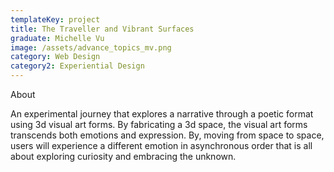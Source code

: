 ```yaml
---
templateKey: project
title: The Traveller and Vibrant Surfaces
graduate: Michelle Vu
image: /assets/advance_topics_mv.png
category: Web Design
category2: Experiential Design
---
```

About

An experimental journey that explores a narrative through a poetic format using 3d visual art forms. By fabricating a 3d space, the visual art forms transcends both emotions and expression. By, moving from space to space, users will experience a different emotion in asynchronous order that is all about exploring curiosity and embracing the unknown.
